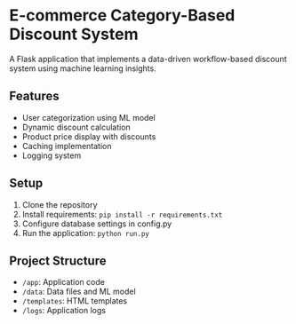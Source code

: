 # E-commerce Category-Based Discount System

A Flask application that implements a data-driven workflow-based discount system using machine learning insights.

## Features
- User categorization using ML model
- Dynamic discount calculation
- Product price display with discounts
- Caching implementation
- Logging system

## Setup
1. Clone the repository
2. Install requirements: `pip install -r requirements.txt`
3. Configure database settings in config.py
4. Run the application: `python run.py`

## Project Structure
- `/app`: Application code
- `/data`: Data files and ML model
- `/templates`: HTML templates
- `/logs`: Application logs